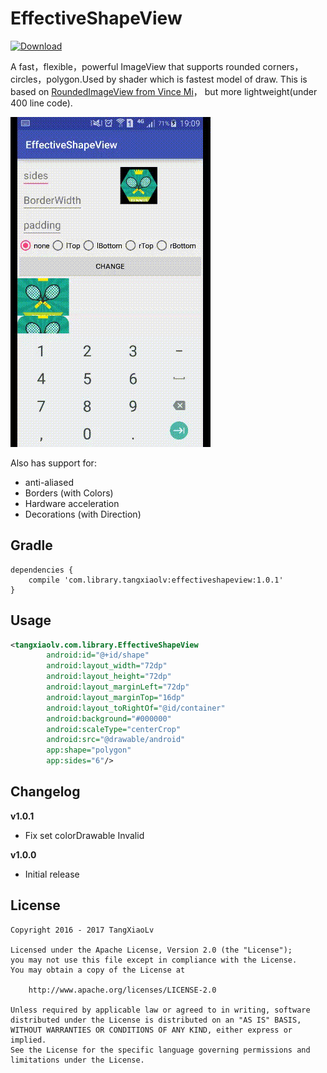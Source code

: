 EffectiveShapeView
====
[ ![Download](https://api.bintray.com/packages/tangxiaolv/maven/effective-shape-view/images/download.svg) ](https://bintray.com/tangxiaolv/maven/effective-shape-view/_latestVersion)

A fast，flexible，powerful ImageView that supports rounded corners，circles，polygon.Used by shader which is fastest model of draw. This is based on [RoundedImageView from Vince Mi](https://github.com/vinc3m1/RoundedImageView)， but more lightweight(under 400 line code).

<img src="png/1.gif" width = "320" height = "528"/>

Also has support for: 
- anti-aliased 
- Borders (with Colors)
- Hardware acceleration
- Decorations (with Direction)

Gradle
----
```
dependencies {
    compile 'com.library.tangxiaolv:effectiveshapeview:1.0.1'
}
```

Usage
---
```xml
<tangxiaolv.com.library.EffectiveShapeView
        android:id="@+id/shape"
        android:layout_width="72dp"
        android:layout_height="72dp"
        android:layout_marginLeft="72dp"
        android:layout_marginTop="16dp"
        android:layout_toRightOf="@id/container"
        android:background="#000000"
        android:scaleType="centerCrop"
        android:src="@drawable/android"
        app:shape="polygon"
        app:sides="6"/>
```
        
Changelog
---
**v1.0.1**
- Fix set colorDrawable Invalid

**v1.0.0**
- Initial release 

License
---

    Copyright 2016 - 2017 TangXiaoLv

    Licensed under the Apache License, Version 2.0 (the "License");
    you may not use this file except in compliance with the License.
    You may obtain a copy of the License at

        http://www.apache.org/licenses/LICENSE-2.0

    Unless required by applicable law or agreed to in writing, software
    distributed under the License is distributed on an "AS IS" BASIS,
    WITHOUT WARRANTIES OR CONDITIONS OF ANY KIND, either express or implied.
    See the License for the specific language governing permissions and
    limitations under the License.

